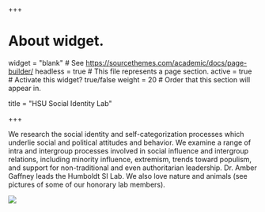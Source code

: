 +++
# About widget.
widget = "blank"  # See https://sourcethemes.com/academic/docs/page-builder/
headless = true  # This file represents a page section.
active = true  # Activate this widget? true/false
weight = 20  # Order that this section will appear in.

title = "HSU Social Identity Lab"

+++

We research the social identity and self-categorization processes which underlie social and political attitudes and behavior. We examine a range of intra and intergroup processes involved in social influence and intergroup relations, including minority influence, extremism, trends toward populism, and support for non-traditional and even authoritarian leadership. Dr. Amber Gaffney leads the Humboldt SI Lab. We also love nature and animals (see pictures of some of our honorary lab members).

<img src = "featured.jpg">
